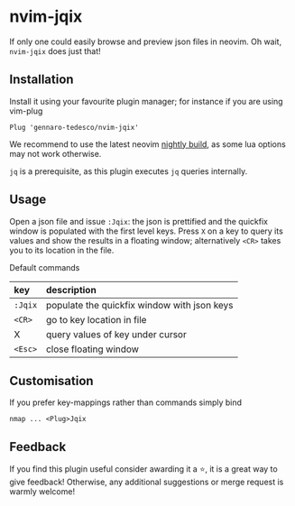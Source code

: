 # nvim-jqix
If only one could easily browse and preview json files in neovim. Oh wait, `nvim-jqix` does just that!

## Installation
Install it using your favourite plugin manager; for instance if you are using vim-plug
```
Plug 'gennaro-tedesco/nvim-jqix'
```
We recommend to use the latest neovim [nightly build](https://github.com/neovim/neovim/releases/tag/nightly), as some lua options may not work otherwise.

`jq` is a prerequisite, as this plugin executes `jq` queries internally.

## Usage
Open a json file and issue `:Jqix`: the json is prettified and the quickfix window is populated with the first level keys. Press `X` on a key to query its values and show the results in a floating window; alternatively `<CR>` takes you to its location in the file.

Default commands

| key      | description
|:-------- |:-------------
|`:Jqix`   | populate the quickfix window with json keys
|`<CR>`    | go to key location in file
|X         | query values of key under cursor
|`<Esc>`   | close floating window

## Customisation
If you prefer key-mappings rather than commands simply bind
```
nmap ... <Plug>Jqix
```

## Feedback
If you find this plugin useful consider awarding it a ⭐, it is a great way to give feedback! Otherwise, any additional suggestions or merge request is warmly welcome!

